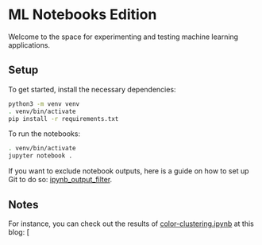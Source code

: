 ML Notebooks Edition
==========================

Welcome to the space for experimenting and testing machine learning applications.

Setup
-----

To get started, install the necessary dependencies:

```bash
python3 -m venv venv
. venv/bin/activate
pip install -r requirements.txt
```

To run the notebooks:

```bash
. venv/bin/activate
jupyter notebook .
```

If you want to exclude notebook outputs, here is a guide on how to set up Git to do so: [ipynb_output_filter](https://github.com/toobaz/ipynb_output_filter).

Notes
-----
For instance, you can check out the results of [color-clustering.ipynb](color-clustering.ipynb) at this blog: [